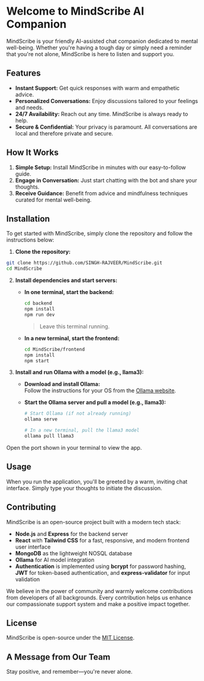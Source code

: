 # Welcome to MindScribe AI Companion

MindScribe is your friendly AI-assisted chat companion dedicated to mental well-being. Whether you're having a tough day or simply need a reminder that you're not alone, MindScribe is here to listen and support you.

## Features

- **Instant Support:** Get quick responses with warm and empathetic advice.
- **Personalized Conversations:** Enjoy discussions tailored to your feelings and needs.
- **24/7 Availability:** Reach out any time. MindScribe is always ready to help.
- **Secure & Confidential:** Your privacy is paramount. All conversations are local and therefore private and secure.

## How It Works

1. **Simple Setup:** Install MindScribe in minutes with our easy-to-follow guide.
2. **Engage in Conversation:** Just start chatting with the bot and share your thoughts.
3. **Receive Guidance:** Benefit from advice and mindfulness techniques curated for mental well-being.

## Installation

To get started with MindScribe, simply clone the repository and follow the instructions below:

1. **Clone the repository:**
```bash
git clone https://github.com/SINGH-RAJVEER/MindScribe.git
cd MindScribe
```

2. **Install dependencies and start servers:**

   - **In one terminal, start the backend:**
     ```bash
     cd backend
     npm install
     npm run dev
     ```
     > Leave this terminal running.

   - **In a new terminal, start the frontend:**
     ```bash
     cd MindScribe/frontend
     npm install
     npm start
     ```

3. **Install and run Ollama with a model (e.g., llama3):**

   - **Download and install Ollama:**  
     Follow the instructions for your OS from the [Ollama website](https://ollama.com/download).

   - **Start the Ollama server and pull a model (e.g., llama3):**
     ```bash
     # Start Ollama (if not already running)
     ollama serve

     # In a new terminal, pull the llama3 model
     ollama pull llama3
     ```

Open the port shown in your terminal to view the app.

## Usage

When you run the application, you'll be greeted by a warm, inviting chat interface. Simply type your thoughts to initiate the discussion.

## Contributing

MindScribe is an open-source project built with a modern tech stack:

- **Node.js** and **Express** for the backend server
- **React** with **Tailwind CSS** for a fast, responsive, and modern frontend user interface
- **MongoDB** as the lightweight NOSQL database
- **Ollama** for AI model integration
- **Authentication** is implemented using **bcrypt** for password hashing, **JWT** for token-based authentication, and **express-validator** for input validation

We believe in the power of community and warmly welcome contributions from developers of all backgrounds. Every contribution helps us enhance our compassionate support system and make a positive impact together.

## License

MindScribe is open-source under the [MIT License](LICENSE).

## A Message from Our Team

Stay positive, and remember—you're never alone.
